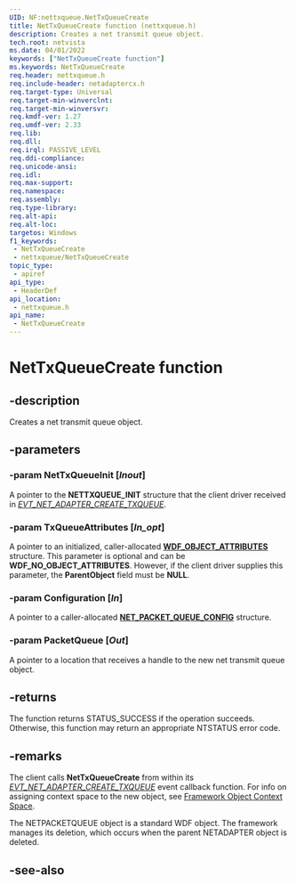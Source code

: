 ```yaml
---
UID: NF:nettxqueue.NetTxQueueCreate
title: NetTxQueueCreate function (nettxqueue.h)
description: Creates a net transmit queue object.
tech.root: netvista
ms.date: 04/01/2022
keywords: ["NetTxQueueCreate function"]
ms.keywords: NetTxQueueCreate
req.header: nettxqueue.h
req.include-header: netadaptercx.h
req.target-type: Universal
req.target-min-winverclnt: 
req.target-min-winversvr: 
req.kmdf-ver: 1.27
req.umdf-ver: 2.33 
req.lib: 
req.dll: 
req.irql: PASSIVE_LEVEL
req.ddi-compliance: 
req.unicode-ansi: 
req.idl: 
req.max-support: 
req.namespace: 
req.assembly: 
req.type-library: 
req.alt-api: 
req.alt-loc: 
targetos: Windows
f1_keywords:
 - NetTxQueueCreate
 - nettxqueue/NetTxQueueCreate
topic_type:
 - apiref
api_type:
 - HeaderDef
api_location:
 - nettxqueue.h
api_name:
 - NetTxQueueCreate
---
```


# NetTxQueueCreate function


## -description

Creates a net transmit queue object.

## -parameters

### -param NetTxQueueInit [_Inout_]

A pointer to the **NETTXQUEUE_INIT** structure that the client driver received in *[EVT_NET_ADAPTER_CREATE_TXQUEUE](../netadapter/nc-netadapter-evt_net_adapter_create_txqueue.md)*.

### -param TxQueueAttributes [_In_opt_]

A pointer to an initialized, caller-allocated [**WDF_OBJECT_ATTRIBUTES**](../wdfobject/ns-wdfobject-_wdf_object_attributes.md) structure. This parameter is optional and can be **WDF_NO_OBJECT_ATTRIBUTES**. However, if the client driver supplies this parameter, the **ParentObject** field must be **NULL**.

### -param Configuration [_In_]

A pointer to a caller-allocated [**NET_PACKET_QUEUE_CONFIG**](../netpacketqueue/ns-netpacketqueue-_net_packet_queue_config.md) structure.

### -param PacketQueue [_Out_]

A pointer to a location that receives a handle to the new net transmit queue object.

## -returns

The function returns STATUS_SUCCESS if the operation succeeds. Otherwise, this function may return an appropriate NTSTATUS error code.

## -remarks

The client calls **NetTxQueueCreate** from within its *[EVT_NET_ADAPTER_CREATE_TXQUEUE](../netadapter/nc-netadapter-evt_net_adapter_create_txqueue.md)* event callback function. For info on assigning context space to the new object, see [Framework Object Context Space](/windows-hardware/drivers/wdf/framework-object-context-space).

The NETPACKETQUEUE object is a standard WDF object. The framework manages its deletion, which occurs when the parent NETADAPTER object is deleted.

## -see-also
